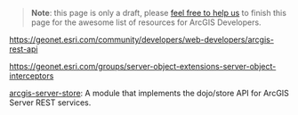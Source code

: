 > **Note**: this page is only a draft, please [feel free to help us](https://github.com/hhkaos/awesome-arcgis#contributions) to finish this page for the awesome list of resources for ArcGIS Developers.

https://geonet.esri.com/community/developers/web-developers/arcgis-rest-api

https://geonet.esri.com/groups/server-object-extensions-server-object-interceptors


[arcgis-server-store](https://github.com/thollingshead/arcgis-server-store):
A module that implements the dojo/store API for ArcGIS Server REST services.
